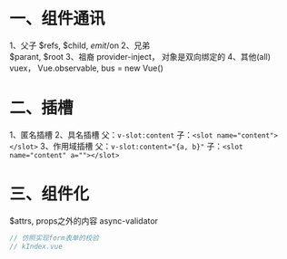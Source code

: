 # 一、组件通讯
1、父子 
   $refs, $child, $emit/$on
2、兄弟  
   $parant, $root
3、祖裔
   provider-inject， 对象是双向绑定的
4、其他(all)
   vuex， Vue.observable, bus = new Vue()

# 二、插槽
1、匿名插槽
2、具名插槽
   父：`v-slot:content`
   子：`<slot name="content"></slot>`
3、作用域插槽
   父：`v-slot:content="{a, b}"`
   子：`<slot name="content" a=""></slot>`

#  三、组件化
$attrs, props之外的内容
async-validator
```js
// 仿照实现form表单的校验
// kIndex.vue


```